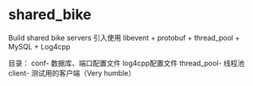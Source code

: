 # shared_bike
Build shared bike servers
引入使用 libevent + protobuf + thread_pool + MySQL + Log4cpp

目录：
        conf-          数据库、端口配置文件    log4cpp配置文件
        thread_pool-   线程池
        client-        测试用的客户端（Very humble）
